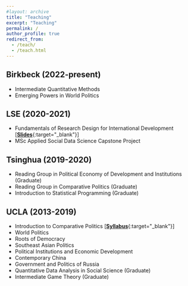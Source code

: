 ```yaml
---
#layout: archive
title: "Teaching"
excerpt: "Teaching"
permalink: /
author_profile: true
redirect_from: 
  - /teach/
  - /teach.html
---
```


## Birkbeck (2022-present)

  - Intermediate Quantitative Methods
  - Emerging Powers in World Politics

## LSE (2020-2021)

  - Fundamentals of Research Design for International Development [[**Slides**](https://github.com/ccheng11/MY410){:target="_blank"}]
  - MSc Applied Social Data Science Capstone Project

## Tsinghua (2019-2020)

  - Reading Group in Political Economy of Development and Institutions (Graduate)
  - Reading Group in Comparative Politics (Graduate)
  - Introduction to Statistical Programming (Graduate)

## UCLA (2013-2019)

  - Introduction to Comparative Politics [[**Syllabus**](https://ccheng11.github.io/files/ucla_ps50.pdf){:target="_blank"}]
  - World Politics
  - Roots of Democracy
  - Southeast Asian Politics
  - Political Institutions and Economic Development
  - Contemporary China
  - Government and Politics of Russia
  - Quantitative Data Analysis in Social Science (Graduate)
  - Intermediate Game Theory (Graduate)
